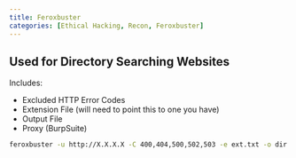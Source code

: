 ```yaml
---
title: Feroxbuster
categories: [Ethical Hacking, Recon, Feroxbuster]
---
```


## Used for Directory Searching Websites
Includes:
- Excluded HTTP Error Codes
- Extension File (will need to point this to one you have)
- Output File
- Proxy (BurpSuite)

```bash
feroxbuster -u http://X.X.X.X -C 400,404,500,502,503 -e ext.txt -o dir.txt --proxy "http://127.0.0.1:8080"
```
